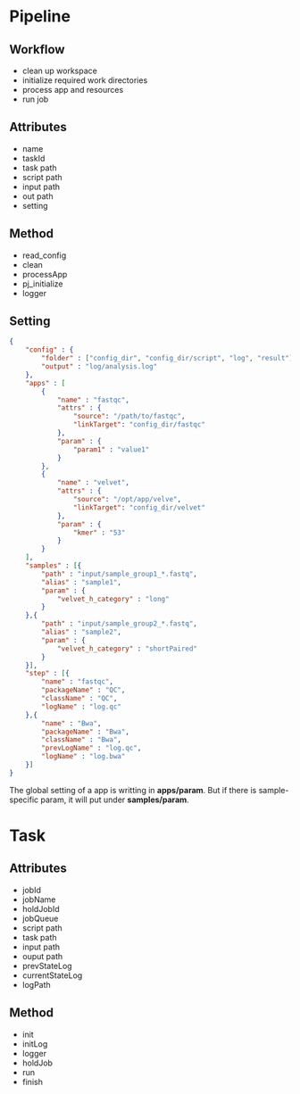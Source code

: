 # Pipeline
## Workflow
- clean up workspace
- initialize required work directories
- process app and resources
- run job

## Attributes
- name
- taskId
- task path
- script path
- input path
- out path
- setting

## Method
- read_config
- clean
- processApp
- pj_initialize
- logger

## Setting
```json
{
	"config" : {
		"folder" : ["config_dir", "config_dir/script", "log", "result"],
		"output" : "log/analysis.log"
	},
	"apps" : [
		{
			"name" : "fastqc",
			"attrs" : {
				"source": "/path/to/fastqc",
				"linkTarget": "config_dir/fastqc"
			},
			"param" : {
			    "param1" : "value1"
			}
		},
		{ 
			"name" : "velvet",
			"attrs" : {
				"source": "/opt/app/velve",
				"linkTarget": "config_dir/velvet"
			},
			"param" : {
			    "kmer" : "53"
			}
		}
	],
	"samples" : [{
	    "path" : "input/sample_group1_*.fastq",
	    "alias" : "sample1",
	    "param" : {
	        "velvet_h_category" : "long"
	    }
	},{
	    "path" : "input/sample_group2_*.fastq",
	    "alias" : "sample2",
	    "param" : {
	        "velvet_h_category" : "shortPaired"
	    }	
	}],
	"step" : [{
		"name" : "fastqc",
		"packageName" : "QC",
		"className" : "QC",
		"logName" : "log.qc"
	},{
		"name" : "Bwa",
		"packageName" : "Bwa",
		"className" : "Bwa",
		"prevLogName" : "log.qc",
		"logName" : "log.bwa"
	}]
}
```
The global setting of a app is writting in **apps/param**. But if there is sample-specific param, it will put under **samples/param**. 

# Task
## Attributes
- jobId
- jobName
- holdJobId
- jobQueue
- script path
- task path
- input path
- ouput path
- prevStateLog
- currentStateLog
- logPath

## Method
- init
- initLog
- logger
- holdJob
- run
- finish
